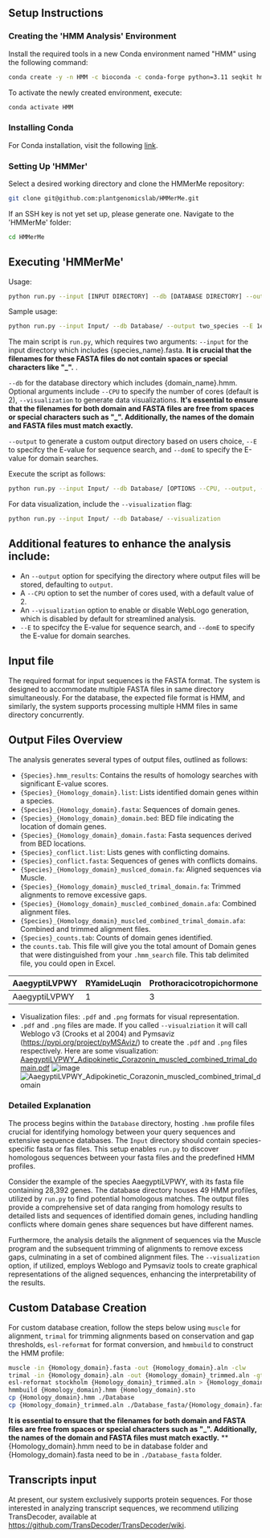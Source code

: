 ## Setup Instructions

### Creating the 'HMM Analysis' Environment

Install the required tools in a new Conda environment named "HMM" using the following command:

```bash
conda create -y -n HMM -c bioconda -c conda-forge python=3.11 seqkit hmmer muscle=3.8.1551 weblogo transdecoder easel diamond trimal pymsaviz alive-progress
```

To activate the newly created environment, execute:

```bash
conda activate HMM
```

### Installing Conda
For Conda installation, visit the following [link](https://docs.anaconda.com/free/miniconda/).

### Setting Up 'HMMer'

Select a desired working directory and clone the HMMerMe repository:

```bash
git clone git@github.com:plantgenomicslab/HMMerMe.git
```

If an SSH key is not yet set up, please generate one. Navigate to the 'HMMerMe' folder:

```bash
cd HMMerMe
```

## Executing 'HMMerMe'

Usage:

```bash
python run.py --input [INPUT DIRECTORY] --db [DATABASE DIRECTORY] --output [OPTIONAL: NAME YOUR OUTPUT DIRECTORY] --E [OPTIONAL: E-value FOR SEQUENCE. DEFAULT SET TO 1e-5] --domE [OPTIONAL: E-value FOR DOMAIN. DEFAULT SET TO 1e-10] --CPU [OPTIONAL: NUMBER OF CPU CORES TO UTILIZE. DEFAULT SET TO 2] --logging [OPTIONAL: LOG ALL COMMANDS, INCLUDING SUCCESS AND FAILURE] --visualization [OPTIONAL: CALL WEBLOGO AND PYMSAVIZ]
```

Sample usage:

```bash
python run.py --input Input/ --db Database/ --output two_species --E 1e-10 --logging --visualization
```

The main script is `run.py`, which requires two arguments: `--input` for the input directory which includes {species_name}.fasta. **It is crucial that the filenames for these FASTA files do not contain spaces or special characters like "_".** .

`--db` for the database directory which includes {domain_name}.hmm. Optional arguments include `--CPU` to specify the number of cores (default is 2), `--visualization` to generate data visualizations.
**It's essential to ensure that the filenames for both domain and FASTA files are free from spaces or special characters such as "_". Additionally, the names of the domain and FASTA files must match exactly.**

`--output` to generate a custom output directory based on users choice, `--E` to specifcy the E-value for sequence search, and `--domE` to specify the E-value for domain searches.

Execute the script as follows:

```bash
python run.py --input Input/ --db Database/ [OPTIONS --CPU, --output, --visualization]
```

For data visualization, include the `--visualization` flag:

```bash
python run.py --input Input/ --db Database/ --visualization
```
## Additional features to enhance the analysis include:
- An `--output` option for specifying the directory where output files will be stored, defaulting to `output`.
- A `--CPU` option to set the number of cores used, with a default value of 2.
- An  `--visualization` option to enable or disable WebLogo generation, which is disabled by default for streamlined analysis.
- `--E` to specifcy the E-value for sequence search, and `--domE` to specify the E-value for domain searches.
## Input file
The required format for input sequences is the FASTA format. The system is designed to accommodate multiple FASTA files in same directory simultaneously.
For the database, the expected file format is HMM, and similarly, the system supports processing multiple HMM files in same directory concurrently.

## Output Files Overview

The analysis generates several types of output files, outlined as follows:
- `{Species}.hmm_results`: Contains the results of homology searches with significant E-value scores.
- `{Species}_{Homology_domain}.list`: Lists identified domain genes within a species.
- `{Species}_{Homology_domain}.fasta`: Sequences of domain genes.
- `{Species}_{Homology_domain}_domain.bed`: BED file indicating the location of domain genes.
- `{Species}_{Homology_domain}_domain.fasta`: Fasta sequences derived from BED locations.
- `{Species}_conflict.list`: Lists genes with conflicting domains.
- `{Species}_conflict.fasta`: Sequences of genes with conflicts domains.
- `{Species}_{Homology_domain}_muslced_domain.fa`: Aligned sequences via Muscle.
- `{Species}_{Homology_domain}_muscled_trimal_domain.fa`: Trimmed alignments to remove excessive gaps.
- `{Species}_{Homology_domain}_muscled_combined_domain.afa`: Combined alignment files.
- `{Species}_{Homology_domain}_muscled_combined_trimal_domain.afa`: Combined and trimmed alignment files.
- `{Species}_counts.tab`: Counts of domain genes identified.
- the `counts.tab`. This file will give you the total amount of Domain genes that were distinguished from your `.hmm_search` file. This tab delimited file, you could open in Excel.
  
| AaegyptiLVPWY | RYamideLuqin | Prothoracicotropichormone | SIfamide | CCHamide1 |
|---------------|--------------|---------------------------|----------|-----------|
| AaegyptiLVPWY | 1            | 3                         | 1        | 1         |

- Visualization files: `.pdf` and `.png` formats for visual representation.
- `.pdf` and `.png` files are made. If you called `--visualziation` it will call Weblogo v3 (Crooks et al 2004) and Pymsaviz (https://pypi.org/project/pyMSAviz/) to create the `.pdf` and `.png` files respectively. Here are some visualization:
[AaegyptiLVPWY_Adipokinetic_Corazonin_muscled_combined_trimal_domain.pdf](https://github.com/plantgenomicslab/HMMerMe/files/14514243/AaegyptiLVPWY_Adipokinetic_Corazonin_muscled_combined_trimal_domain.pdf)
![image](https://github.com/plantgenomicslab/HMMerMe/assets/907041/e8dc4ad5-a2a2-4a74-8bc5-b99301bc080f)
![AaegyptiLVPWY_Adipokinetic_Corazonin_muscled_combined_trimal_domain](https://github.com/plantgenomicslab/HMMerMe/assets/137996393/75e025cf-6219-40db-9465-78a11d80f7c4)


### Detailed Explanation
The process begins within the `Database` directory, hosting `.hmm` profile files crucial for identifying homology between your query sequences and extensive sequence databases. The `Input` directory should contain species-specific fasta or fas files. This setup enables `run.py` to discover homologous sequences between your fasta files and the predefined HMM profiles.

Consider the example of the species AaegyptiLVPWY, with its fasta file containing 28,392 genes. The database directory houses 49 HMM profiles, utilized by `run.py` to find potential homologous matches. The output files provide a comprehensive set of data ranging from homology results to detailed lists and sequences of identified domain genes, including handling conflicts where domain genes share sequences but have different names.

Furthermore, the analysis details the alignment of sequences via the Muscle program and the subsequent trimming of alignments to remove excess gaps, culminating in a set of combined alignment files. The `--visualization` option, if utilized, employs Weblogo and Pymsaviz tools to create graphical representations of the aligned sequences, enhancing the interpretability of the results.

## Custom Database Creation
For custom database creation, follow the steps below using `muscle` for alignment, `trimal` for trimming alignments based on conservation and gap thresholds, `esl-reformat` for format conversion, and `hmmbuild` to construct the HMM profile:
```bash
muscle -in {Homology_domain}.fasta -out {Homology_domain}.aln -clw
trimal -in {Homology_domain}.aln -out {Homology_domain}_trimmed.aln -gt 0.50 -cons 60
esl-reformat stockholm {Homology_domain}_trimmed.aln > {Homology_domain}.sto
hmmbuild {Homology_domain}.hmm {Homology_domain}.sto
cp {Homology_domain}.hmm ./Database
cp {Homology_domain}_trimmed.aln ./Database_fasta/{Homology_domain}.fasta
```
**It is essential to ensure that the filenames for both domain and FASTA files are free from spaces or special characters such as "_". Additionally, the names of the domain and FASTA files must match exactly.**
**{Homology_domain}.hmm need to be in database folder and {Homology_domain}.fasta need to be in `./Database_fasta` folder.

## Transcripts input
At present, our system exclusively supports protein sequences. For those interested in analyzing transcript sequences, we recommend utilizing TransDecoder, available at https://github.com/TransDecoder/TransDecoder/wiki.
